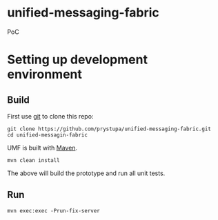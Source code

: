 unified-messaging-fabric
========================

PoC

# Setting up development environment

## Build
First use [git](http://git-scm.com/) to clone this repo:

    git clone https://github.com/prystupa/unified-messaging-fabric.git
    cd unified-messagin-fabric

UMF is built with [Maven](http://maven.apache.org/).

    mvn clean install

The above will build the prototype and run all unit tests.

## Run

    mvn exec:exec -Prun-fix-server

